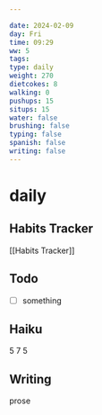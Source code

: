 ```yaml
---

date: 2024-02-09
day: Fri
time: 09:29
ww: 5
tags:
type: daily
weight: 270
dietcokes: 8
walking: 0
pushups: 15
situps: 15
water: false
brushing: false
typing: false
spanish: false
writing: false
---
```


# daily

## Habits Tracker
[[Habits Tracker]]

## Todo
- [ ] something
## Haiku
5
7
5
## Writing
prose
